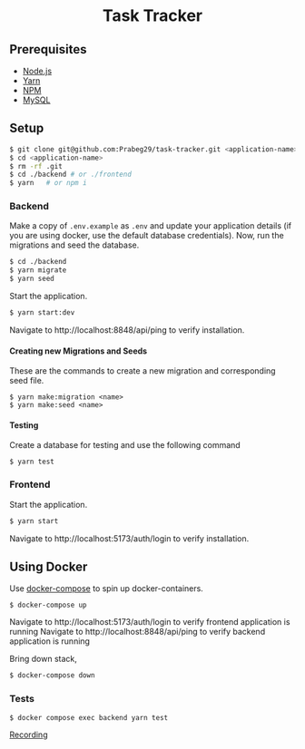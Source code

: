 <h1 align="center">
  Task Tracker
</h1>

## Prerequisites

- [Node.js](https://nodejs.org/en/download/package-manager)
- [Yarn](https://yarnpkg.com/en/docs/install)
- [NPM](https://docs.npmjs.com/getting-started/installing-node)
- [MySQL](https://www.mysql.com/downloads/)

## Setup
```sh
$ git clone git@github.com:Prabeg29/task-tracker.git <application-name>
$ cd <application-name>
$ rm -rf .git
$ cd ./backend # or ./frontend
$ yarn   # or npm i
```

### Backend
Make a copy of `.env.example` as `.env` and update your application details (if you are using docker, use the default database credentials). Now, run the migrations and seed the database.

```sh
$ cd ./backend
$ yarn migrate
$ yarn seed
```

Start the application.
```sh
$ yarn start:dev
```

Navigate to http://localhost:8848/api/ping to verify installation.

#### Creating new Migrations and Seeds

These are the commands to create a new migration and corresponding seed file.
```
$ yarn make:migration <name>
$ yarn make:seed <name>
```

#### Testing

Create a database for testing and use the following command
```
$ yarn test
```

### Frontend
Start the application.
```sh
$ yarn start
```

Navigate to http://localhost:5173/auth/login to verify installation.


## Using Docker
Use [docker-compose](https://docs.docker.com/compose/) to spin up docker-containers. 

```
$ docker-compose up
```
Navigate to http://localhost:5173/auth/login to verify frontend application is running
Navigate to http://localhost:8848/api/ping to verify backend application is running 

Bring down stack,
```sh
$ docker-compose down
```

### Tests
```sh
$ docker compose exec backend yarn test
```

[Recording](https://app.screencastify.com/v3/watch/Cbe8rQ7hthBm6e9tflY4)
